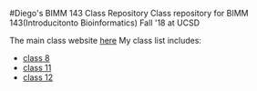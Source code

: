 #Diego's BIMM 143 Class Repository
Class repository for BIMM 143(Introducitonto Bioinformatics) Fall '18 at UCSD

The main class website [here](https://bioboot.github.io/bimm143_F18/)
My class list includes:

- [class 8](https://github.com/deggoq/bimm143_dq/tree/master/Class_08)
- [class 11](https://github.com/deggoq/bimm143_dq/tree/master/class%2011)
- [class 12](https://github.com/deggoq/bimm143_dq/tree/master/class12_VirtualScreening)
